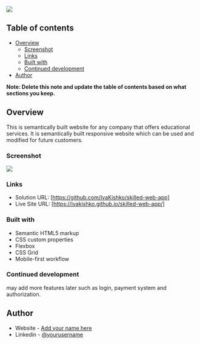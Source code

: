 ![](./starter-code/assets/screenshot.gif)

## Table of contents

- [Overview](#overview)
  - [Screenshot](#screenshot)
  - [Links](#links)
  - [Built with](#built-with)
  - [Continued development](#continued-development)
- [Author](#author)

**Note: Delete this note and update the table of contents based on what sections you keep.**

## Overview
This is semantically built website for any company that offers educational services. It is semantically built responsive website which can be used and modified for future customers.

### Screenshot

![](./starter-code/assets/screenshot.gif)

### Links

- Solution URL: [https://github.com/IvaKishko/skilled-web-app]
- Live Site URL: [https://ivakishko.github.io/skilled-web-app/]

### Built with

- Semantic HTML5 markup
- CSS custom properties
- Flexbox
- CSS Grid
- Mobile-first workflow

### Continued development

may add more features later such as login, payment system and authorization.

## Author

- Website - [Add your name here](https://ivanekishko.netlify.app)
- Linkedin - [@yourusername](https://www.linkedin.com/in/ivane-kishko/)